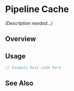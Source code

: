 # Pipeline Cache

*(Description needed...)*

## Overview

## Usage

```rust
// Example Rust code here
```

## See Also

